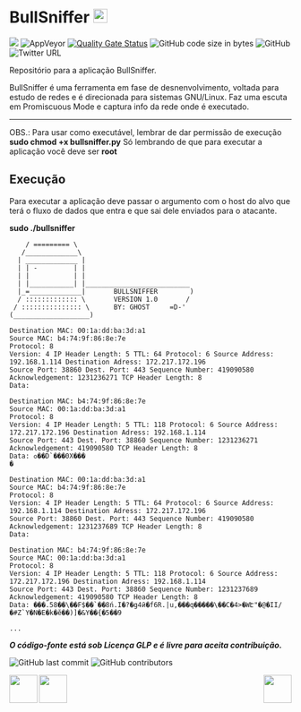 # BullSniffer <img src="https://github.com/werdelesmarcio/BullSniffer/blob/master/bullsniffericon.png" width=25> 

<img src="http://img.shields.io/liberapay/receives/scorpion.svg?logo=liberapay">  <img alt="AppVeyor" src="https://img.shields.io/appveyor/ci/werdelesmarcio/BullSniffer">  [![Quality Gate Status](https://sonarcloud.io/api/project_badges/measure?project=werdelesmarcio_BullSniffer&metric=alert_status)](https://sonarcloud.io/dashboard?id=werdelesmarcio_BullSniffer)  <img alt="GitHub code size in bytes" src="https://img.shields.io/github/languages/code-size/werdelesmarcio/BullSniffer">  <img alt="GitHub" src="https://img.shields.io/github/license/werdelesmarcio/BullSniffer">  <img alt="Twitter URL" src="https://img.shields.io/twitter/url/https/twitter.com/ScorpionInc?style=social">

Repositório para a aplicação BullSniffer.

BullSniffer é uma ferramenta em fase de desnenvolvimento, voltada para estudo de redes e
é direcionada para sistemas GNU/Linux. Faz uma escuta em Promiscuous Mode e captura info
da rede onde é executado.

---

OBS.: Para usar como executável, lembrar de dar permissão de execução
**sudo chmod +x bullsniffer.py**
Só lembrando de que para executar a aplicação você deve ser **root**

## Execução 
Para executar a aplicação deve passar o argumento com o host do alvo que terá
o fluxo de dados que entra e que sai dele enviados para o atacante.

**sudo ./bullsniffer**

```  ___________                               
    / ========= \                              
   /_____________\                             
  | _____________ |                            
  | | -         | |                            
  | |           | |                            
  | |___________| |__________________________  
  |_=_____________|       BULLSNIFFER        ) 
  / ::::::::::::: \       VERSION 1.0       /  
 / ::::::::::::::: \      BY: GHOST     =D-'   
(___________________)                          

Destination MAC: 00:1a:dd:ba:3d:a1
Source MAC: b4:74:9f:86:8e:7e
Protocol: 8
Version: 4 IP Header Length: 5 TTL: 64 Protocol: 6 Source Address: 192.168.1.114 Destination Adress: 172.217.172.196
Source Port: 38860 Dest. Port: 443 Sequence Number: 419090580 Acknowledgement: 1231236271 TCP Header Length: 8
Data: 

Destination MAC: b4:74:9f:86:8e:7e
Source MAC: 00:1a:dd:ba:3d:a1
Protocol: 8
Version: 4 IP Header Length: 5 TTL: 118 Protocol: 6 Source Address: 172.217.172.196 Destination Adress: 192.168.1.114
Source Port: 443 Dest. Port: 38860 Sequence Number: 1231236271 Acknowledgement: 419090580 TCP Header Length: 8
Data: ߋ��D`���0X���
�

Destination MAC: 00:1a:dd:ba:3d:a1
Source MAC: b4:74:9f:86:8e:7e
Protocol: 8
Version: 4 IP Header Length: 5 TTL: 64 Protocol: 6 Source Address: 192.168.1.114 Destination Adress: 172.217.172.196
Source Port: 38860 Dest. Port: 443 Sequence Number: 419090580 Acknowledgement: 1231237689 TCP Header Length: 8
Data: 

Destination MAC: b4:74:9f:86:8e:7e
Source MAC: 00:1a:dd:ba:3d:a1
Protocol: 8
Version: 4 IP Header Length: 5 TTL: 118 Protocol: 6 Source Address: 172.217.172.196 Destination Adress: 192.168.1.114
Source Port: 443 Dest. Port: 38860 Sequence Number: 1231237689 Acknowledgement: 419090580 TCP Header Length: 8
Data: ���.58��\��F$��`��8ń.I�?�g4ӣ�f6R.|u,���q�����\��C�4>�WԷ"�@�II/�#Z`Y�N�E�k�ӗ��)]�&Y��{�5��9

...

```

***O código-fonte está sob Licença GLP e é livre para aceita contribuição.***


<img alt="GitHub last commit" src="https://img.shields.io/github/last-commit/werdelesmarcio/BullSniffer?style=for-the-badge">   <img alt="GitHub contributors" src="https://img.shields.io/github/contributors/werdelesmarcio/BullSniffer?style=for-the-badge">


<img src = "https://github.com/werdelesmarcio/Imagens/blob/master/Selos/OpenSource.png?raw=true" width=50 align="left"><img src = "https://github.com/werdelesmarcio/Imagens/blob/master/Selos/PoweredByLinux.png?raw=true" width =50 align="center"><img src = "https://github.com/werdelesmarcio/Imagens/blob/master/Selos/SoftwareLivre.png?raw=true" width=50 align="right">
